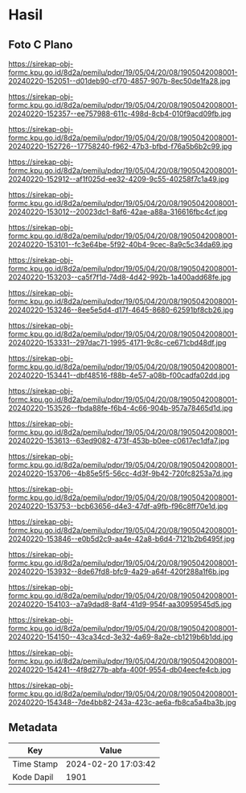 # Hasil

## Foto C Plano

https://sirekap-obj-formc.kpu.go.id/8d2a/pemilu/pdpr/19/05/04/20/08/1905042008001-20240220-152051--d01deb90-cf70-4857-907b-8ec50de1fa28.jpg

https://sirekap-obj-formc.kpu.go.id/8d2a/pemilu/pdpr/19/05/04/20/08/1905042008001-20240220-152357--ee757988-611c-498d-8cb4-010f9acd09fb.jpg

https://sirekap-obj-formc.kpu.go.id/8d2a/pemilu/pdpr/19/05/04/20/08/1905042008001-20240220-152726--17758240-f962-47b3-bfbd-f76a5b6b2c99.jpg

https://sirekap-obj-formc.kpu.go.id/8d2a/pemilu/pdpr/19/05/04/20/08/1905042008001-20240220-152912--af1f025d-ee32-4209-9c55-40258f7c1a49.jpg

https://sirekap-obj-formc.kpu.go.id/8d2a/pemilu/pdpr/19/05/04/20/08/1905042008001-20240220-153012--20023dc1-8af6-42ae-a88a-316616fbc4cf.jpg

https://sirekap-obj-formc.kpu.go.id/8d2a/pemilu/pdpr/19/05/04/20/08/1905042008001-20240220-153101--fc3e64be-5f92-40b4-9cec-8a9c5c34da69.jpg

https://sirekap-obj-formc.kpu.go.id/8d2a/pemilu/pdpr/19/05/04/20/08/1905042008001-20240220-153203--ca5f7f1d-74d8-4d42-992b-1a400add68fe.jpg

https://sirekap-obj-formc.kpu.go.id/8d2a/pemilu/pdpr/19/05/04/20/08/1905042008001-20240220-153246--8ee5e5d4-d17f-4645-8680-62591bf8cb26.jpg

https://sirekap-obj-formc.kpu.go.id/8d2a/pemilu/pdpr/19/05/04/20/08/1905042008001-20240220-153331--297dac71-1995-4171-9c8c-ce671cbd48df.jpg

https://sirekap-obj-formc.kpu.go.id/8d2a/pemilu/pdpr/19/05/04/20/08/1905042008001-20240220-153441--dbf48516-f88b-4e57-a08b-f00cadfa02dd.jpg

https://sirekap-obj-formc.kpu.go.id/8d2a/pemilu/pdpr/19/05/04/20/08/1905042008001-20240220-153526--fbda88fe-f6b4-4c66-904b-957a78465d1d.jpg

https://sirekap-obj-formc.kpu.go.id/8d2a/pemilu/pdpr/19/05/04/20/08/1905042008001-20240220-153613--63ed9082-473f-453b-b0ee-c0617ec1dfa7.jpg

https://sirekap-obj-formc.kpu.go.id/8d2a/pemilu/pdpr/19/05/04/20/08/1905042008001-20240220-153706--4b85e5f5-56cc-4d3f-9b42-720fc8253a7d.jpg

https://sirekap-obj-formc.kpu.go.id/8d2a/pemilu/pdpr/19/05/04/20/08/1905042008001-20240220-153753--bcb63656-d4e3-47df-a9fb-f96c8ff70e1d.jpg

https://sirekap-obj-formc.kpu.go.id/8d2a/pemilu/pdpr/19/05/04/20/08/1905042008001-20240220-153846--e0b5d2c9-aa4e-42a8-b6d4-7121b2b6495f.jpg

https://sirekap-obj-formc.kpu.go.id/8d2a/pemilu/pdpr/19/05/04/20/08/1905042008001-20240220-153932--8de67fd8-bfc9-4a29-a64f-420f288a1f6b.jpg

https://sirekap-obj-formc.kpu.go.id/8d2a/pemilu/pdpr/19/05/04/20/08/1905042008001-20240220-154103--a7a9dad8-8af4-41d9-954f-aa30959545d5.jpg

https://sirekap-obj-formc.kpu.go.id/8d2a/pemilu/pdpr/19/05/04/20/08/1905042008001-20240220-154150--43ca34cd-3e32-4a69-8a2e-cb1219b6b1dd.jpg

https://sirekap-obj-formc.kpu.go.id/8d2a/pemilu/pdpr/19/05/04/20/08/1905042008001-20240220-154241--4f8d277b-abfa-400f-9554-db04eecfe4cb.jpg

https://sirekap-obj-formc.kpu.go.id/8d2a/pemilu/pdpr/19/05/04/20/08/1905042008001-20240220-154348--7de4bb82-243a-423c-ae6a-fb8ca5a4ba3b.jpg


## Metadata

| Key        | Value               |
| ---------- | ------------------- |
| Time Stamp | 2024-02-20 17:03:42 |
| Kode Dapil | 1901                |



